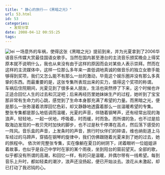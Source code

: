 ```yaml
---
title: " 静心的旅行——《黑暗之光》"
url: 53.html
id: 53
categories:
  - 发现分享
date: 2008-04-12 00:55:25
tags:
---
```


![lei](../../../images/2008/04/lei.jpg) 一场意外的车祸，使得这张《黑暗之光》提前到来，并为光夏拿到了2006华语音乐传媒大赏最佳国语女歌手。当然在国内甚至港台的主流音乐颁奖晚会上得奖原本就不说明什么，我也从来没有由于这样的原因而会对某些人表示崇拜。然而在这样的主流媒体中，这样一位那么多年来一直低调地真诚的做音乐的独立女歌手能够得到奖项，我们又怎么能不有那么一丝的激动，毕竟这个娱乐圈并没有那么多真挚的东西。而最重要的是，这张专集所表现出来的实力，值得这个奖项的称谓。 车祸后住院期间，光夏见到了很多亲人朋友，生活也突然停了下来，这个时候也许正适合回忆人生的过去和沉淀吧；后来再经历里她妹妹生产的过程，她听到了宝宝那非常有生命力的心跳，感觉到了生命本身那充满了希望的力量。而黑暗之光，便是那么一张弥漫着浓厚回忆色彩，却又静静地透露着那么一丝温暖希望的专集。 整张专集都是那么地低调而温暖，光夏的声音，伴随着钢琴声，还有经常出现的海浪声，轻轻地，一起一伏地，呼吸着，时而缓，时而急。而所谓的急，也不过是拾取海边发现的一枚贝壳时加快的脚步，也不过是秋千停滞在高点，然后荡下感受的一阵风。音乐盒的声音，上发条时的声音，旅行时伙伴们的碎语，维也纳街道上马车经过的马蹄声，穿插在钢琴的旋律中，我们仿佛跟随着光夏来到了她的过去，她的旅程中。 依次听完整张专集，实在像躺在夏日的树阴下，闭着眼听一位姐姐讲着故事，也似乎是自己中学时在家的某个雨夜，坐到阳台的窗前望天。全部的歌，似乎都没有所谓的高潮，和回忆一样，有的只是温暖，并偶尔带有一线希望。每到音乐上升时，都如轻柔的潮汐，浪声还没扬起，便已开始淡去。浪花从未激起，却已打动了我迟钝的心。